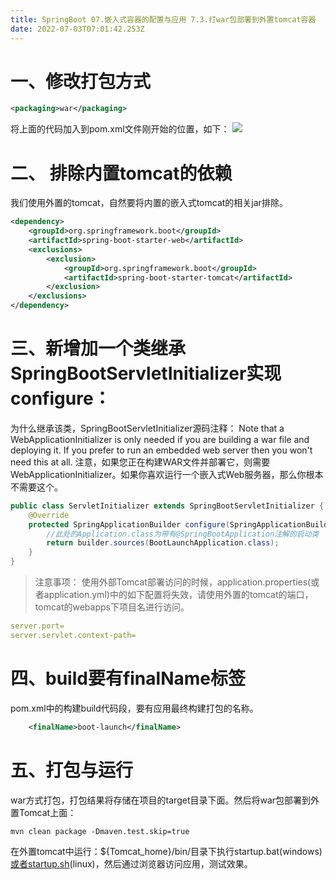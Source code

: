```yaml
---
title: SpringBoot 07.嵌入式容器的配置与应用 7.3.打war包部署到外置tomcat容器
date: 2022-07-03T07:01:42.253Z
---
```

# 一、修改打包方式

```xml
<packaging>war</packaging>
```

将上面的代码加入到pom.xml文件刚开始的位置，如下：
![](https://cdn.jsdelivr.net/gh/krislinzhao/IMGcloud/img/20200427101330.png)

# 二、 排除内置tomcat的依赖

我们使用外置的tomcat，自然要将内置的嵌入式tomcat的相关jar排除。

```xml
<dependency>
    <groupId>org.springframework.boot</groupId>
    <artifactId>spring-boot-starter-web</artifactId>
    <exclusions>
        <exclusion>
            <groupId>org.springframework.boot</groupId>
            <artifactId>spring-boot-starter-tomcat</artifactId>
        </exclusion>
    </exclusions>
</dependency>
```

# 三、新增加一个类继承SpringBootServletInitializer实现configure：

为什么继承该类，SpringBootServletInitializer源码注释：
Note that a WebApplicationInitializer is only needed if you are building a war file and deploying it.
If you prefer to run an embedded web server then you won't need this at all.
注意，如果您正在构建WAR文件并部署它，则需要WebApplicationInitializer。如果你喜欢运行一个嵌入式Web服务器，那么你根本不需要这个。

```java
public class ServletInitializer extends SpringBootServletInitializer { 
    @Override
    protected SpringApplicationBuilder configure(SpringApplicationBuilder builder) {
        //此处的Application.class为带有@SpringBootApplication注解的启动类
        return builder.sources(BootLaunchApplication.class);
    } 
}
```

> 注意事项：
> 使用外部Tomcat部署访问的时候，application.properties(或者application.yml)中的如下配置将失效，请使用外置的tomcat的端口，tomcat的webapps下项目名进行访问。

```yaml
server.port=
server.servlet.context-path=
```

# 四、build要有finalName标签

pom.xml中的构建build代码段，要有应用最终构建打包的名称。

```xml
    <finalName>boot-launch</finalName>
```

# 五、打包与运行

war方式打包，打包结果将存储在项目的target目录下面。然后将war包部署到外置Tomcat上面：

```
mvn clean package -Dmaven.test.skip=true
```

在外置tomcat中运行：${Tomcat_home}/bin/目录下执行startup.bat(windows)[或者startup.sh](http://xn--startup-gf7nh96s.sh/)(linux)，然后通过浏览器访问应用，测试效果。